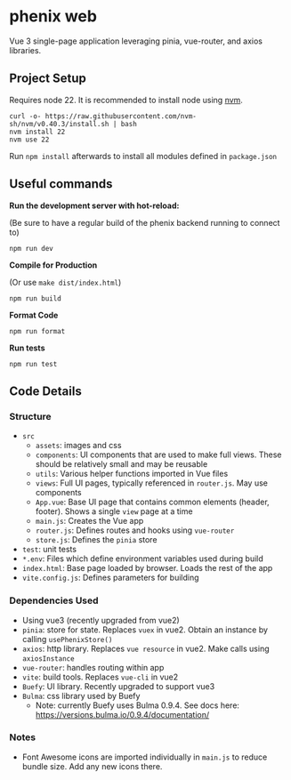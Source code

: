 # phenix web

Vue 3 single-page application leveraging pinia, vue-router, and axios libraries.

## Project Setup

Requires node 22. It is recommended to install node using [nvm](https://github.com/nvm-sh/nvm).

```
curl -o- https://raw.githubusercontent.com/nvm-sh/nvm/v0.40.3/install.sh | bash
nvm install 22
nvm use 22
```

Run `npm install` afterwards to install all modules defined in `package.json`

## Useful commands

**Run the development server with hot-reload:**

(Be sure to have a regular build of the phenix backend running to connect to)
```
npm run dev
```

**Compile for Production**

(Or use `make dist/index.html`)
```
npm run build
```

**Format Code**
```
npm run format
```

**Run tests**
```
npm run test
```

## Code Details

### Structure

* `src`
  * `assets`: images and css
  * `components`: UI components that are used to make full views. These should be relatively small and may be reusable
  * `utils`: Various helper functions imported in Vue files
  * `views`: Full UI pages, typically referenced in `router.js`. May use components
  * `App.vue`: Base UI page that contains common elements (header, footer). Shows a single `view` page at a time
  * `main.js`: Creates the Vue app
  * `router.js`: Defines routes and hooks using `vue-router` 
  * `store.js`: Defines the `pinia` store
* `test`: unit tests
* `*.env`: Files which define environment variables used during build
* `index.html`: Base page loaded by browser. Loads the rest of the app
* `vite.config.js`: Defines parameters for building


### Dependencies Used

* Using vue3 (recently upgraded from vue2)
* `pinia`: store for state. Replaces `vuex` in vue2. Obtain an instance by calling `usePhenixStore()`
* `axios`: http library. Replaces `vue resource` in vue2. Make calls using `axiosInstance`
* `vue-router`: handles routing within app
* `vite`: build tools. Replaces `vue-cli` in vue2
* `Buefy`: UI library. Recently upgraded to support vue3
* `Bulma`: css library used by Buefy
  * Note: currently Buefy uses Bulma 0.9.4. See docs here: https://versions.bulma.io/0.9.4/documentation/

### Notes
* Font Awesome icons are imported individually in `main.js` to reduce bundle size. Add any new icons there.
